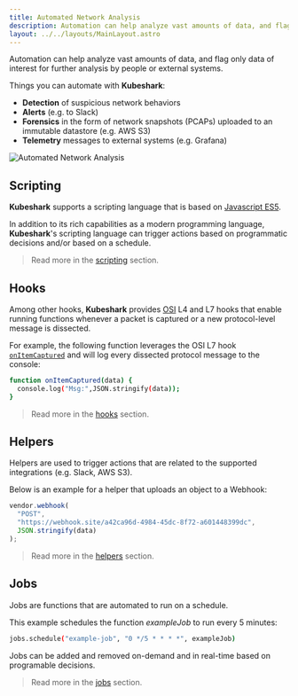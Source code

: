 ```yaml
---
title: Automated Network Analysis
description: Automation can help analyze vast amounts of data, and flag only data of interest for further analysis by people or external systems.
layout: ../../layouts/MainLayout.astro
---
```

Automation can help analyze vast amounts of data, and flag only data of interest for further analysis by people or external systems.

Things you can automate with **Kubeshark**:

- **Detection** of suspicious network behaviors
- **Alerts** (e.g. to Slack)
- **Forensics** in the form of network snapshots (PCAPs) uploaded to an immutable datastore (e.g. AWS S3)
- **Telemetry** messages to external systems (e.g. Grafana)

![Automated Network Analysis](/automation.png)

## Scripting

**Kubeshark** supports a scripting language that is based on [Javascript ES5](https://262.ecma-international.org/5.1/). 

In addition to its rich capabilities as a modern programming language, **Kubeshark**'s scripting language can trigger actions based on programmatic decisions and/or based on a schedule.

> Read more in the [scripting](/en/automation_scripting) section.

## Hooks

Among other hooks, **Kubeshark** provides [OSI](https://en.wikipedia.org/wiki/OSI_model) L4 and L7 hooks that enable running functions whenever a packet is captured or a new protocol-level message is dissected.

For example, the following function leverages the OSI L7 hook [`onItemCaptured`](/en/automation_hooks#onitemcaptureddata-object) and will log every dissected protocol message to the console:

```bash
function onItemCaptured(data) {
  console.log("Msg:",JSON.stringify(data));
}
```
> Read more in the  [hooks](/en/automation_hooks) section.

## Helpers

Helpers are used to trigger actions that are related to the supported integrations (e.g. Slack, AWS S3).

Below is an example for a helper that uploads an object to a Webhook:

```js
vendor.webhook(
  "POST",
  "https://webhook.site/a42ca96d-4984-45dc-8f72-a601448399dc",
  JSON.stringify(data)
);
```
> Read more in the [helpers](/en/automation_helpers) section.

## Jobs

Jobs are functions that are automated to run on a schedule. 

This example schedules the function *exampleJob* to run every 5 minutes:

```bash
jobs.schedule("example-job", "0 */5 * * * *", exampleJob)
```
Jobs can be added and removed on-demand and in real-time based on programable decisions.

> Read more in the [jobs](/en/automation_jobs) section.
